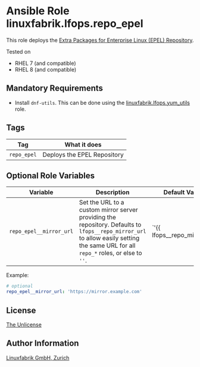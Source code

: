# Ansible Role linuxfabrik.lfops.repo_epel

This role deploys the [Extra Packages for Enterprise Linux (EPEL) Repository](https://docs.fedoraproject.org/en-US/epel/).

Tested on

* RHEL 7 (and compatible)
* RHEL 8 (and compatible)


## Mandatory Requirements

* Install `dnf-utils`. This can be done using the [linuxfabrik.lfops.yum_utils](https://github.com/Linuxfabrik/lfops/tree/main/roles/yum_utils) role.


## Tags

| Tag         | What it does                |
| ---         | ------------                |
| `repo_epel` | Deploys the EPEL Repository |


## Optional Role Variables

| Variable | Description | Default Value |
| -------- | ----------- | ------------- |
| `repo_epel__mirror_url` | Set the URL to a custom mirror server providing the repository. Defaults to `lfops__repo_mirror_url` to allow easily setting the same URL for all `repo_*` roles, or else to `''`. | `'{{ lfops__repo_mirror_url | default("") }}'` |

Example:
```yaml
# optional
repo_epel__mirror_url: 'https://mirror.example.com'
```


## License

[The Unlicense](https://unlicense.org/)


## Author Information

[Linuxfabrik GmbH, Zurich](https://www.linuxfabrik.ch)

